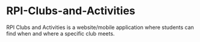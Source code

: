 RPI-Clubs-and-Activities
========================

RPI Clubs and Activities is a website/mobile application where students can find when and where a specific club meets. 
